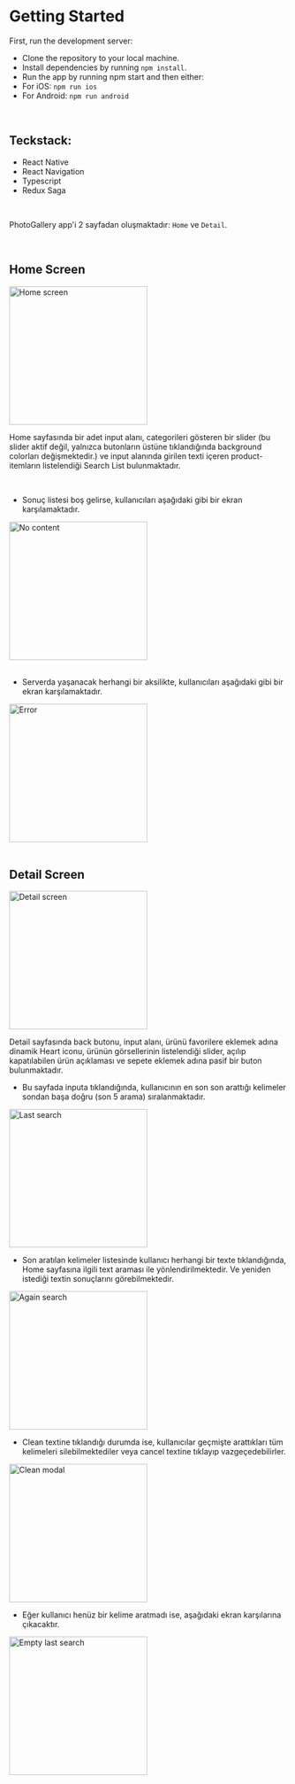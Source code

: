 # Getting Started

First, run the development server:

- Clone the repository to your local machine.
- Install dependencies by running `npm install`.
- Run the app by running npm start and then either:
- For iOS: `npm run ios`
- For Android: `npm run android`

<br>

## Teckstack:

- React Native
- React Navigation
- Typescript
- Redux Saga

<br>

PhotoGallery app'i 2 sayfadan oluşmaktadır: `Home` ve `Detail`.

<br>

## Home Screen
<img src="assets/ss/main.png" alt="Home screen" width="250" height="auto" title="home screen ss">

<br>

Home sayfasında bir adet input alanı, categorileri gösteren bir slider (bu slider aktif değil, yalnızca butonların üstüne tıklandığında background colorları değişmektedir.) ve input alanında girilen texti içeren product-itemların listelendiği Search List bulunmaktadır.

<br>

- Sonuç listesi boş gelirse, kullanıcıları aşağıdaki gibi bir ekran karşılamaktadır.

<img src="assets/ss/no-content.png" alt="No content" width="250" height="auto" title="no content ss">

<br>
<br>

- Serverda yaşanacak herhangi bir aksilikte, kullanıcıları aşağıdaki gibi bir ekran karşılamaktadır.

<img src="assets/ss/error.png" alt="Error" width="250" height="auto" title="error screen ss">

<br>
<br>

## Detail Screen
<img src="assets/ss/detail.png" alt="Detail screen" width="250" height="auto" title="detail screen ss">

<br>

Detail sayfasında back butonu, input alanı, ürünü favorilere eklemek adına dinamik Heart iconu, ürünün görsellerinin listelendiği slider, açılıp kapatılabilen ürün açıklaması ve sepete eklemek adına pasif bir buton bulunmaktadır.

- Bu sayfada inputa tıklandığında, kullanıcının en son son arattığı kelimeler sondan başa doğru (son 5 arama) sıralanmaktadır. 

<img src="assets/ss/last-search.png" alt="Last search" width="250" height="auto" title="last search ss">

<br>

- Son aratılan kelimeler listesinde kullanıcı herhangi bir texte tıklandığında, Home sayfasına ilgili text araması ile yönlendirilmektedir. Ve yeniden istediği textin sonuçlarını görebilmektedir.

<img src="assets/ss/again-search.png" alt="Again search" width="250" height="auto" title="again search ss">

<br>

- Clean textine tıklandığı durumda ise, kullanıcılar geçmişte arattıkları tüm kelimeleri silebilmektediler veya cancel textine tıklayıp vazgeçedebilirler.

<img src="assets/ss/clean-modal.png" alt="Clean modal" width="250" height="auto" title="clean modal ss">

<br>

- Eğer kullanıcı henüz bir kelime aratmadı ise, aşağıdaki ekran karşılarına çıkacaktır.

<img src="assets/ss/empty-last-search.png" alt="Empty last search" width="250" height="auto" title="empty last search ss">